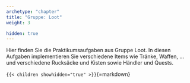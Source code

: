 ```yaml
---
archetype: "chapter"
title: "Gruppe: Loot"
weight: 3

hidden: true
---
```



Hier finden Sie die Praktikumsaufgaben aus Gruppe Loot. In diesen
Aufgaben implementieren Sie verschiedene Items wie Tränke, Waffen, ... und verschiedene Rucksäcke
und Kisten sowie Händler und Quests.


`{{< children showhidden="true" >}}`{=markdown}
